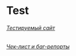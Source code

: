 # Test

###### [Тестируемый сайт](http://itcareer.pythonanywhere.com/)
###### [Чек-лист и баг-репорты](https://docs.google.com/spreadsheets/d/1yoqOxb-N7xiLJjwFzqzES6TVtYOBiElVLO6_rnCxkVw/edit#gid=0)
